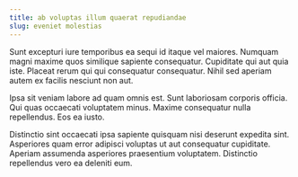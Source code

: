```yaml
---
title: ab voluptas illum quaerat repudiandae
slug: eveniet molestias
---
```


Sunt excepturi iure temporibus ea sequi id itaque vel maiores. Numquam magni maxime quos similique sapiente consequatur. Cupiditate qui aut quia iste. Placeat rerum qui qui consequatur consequatur. Nihil sed aperiam autem ex facilis nesciunt non aut.

Ipsa sit veniam labore ad quam omnis est. Sunt laboriosam corporis officia. Qui quas occaecati voluptatem minus. Maxime consequatur nulla repellendus. Eos ea iusto.

Distinctio sint occaecati ipsa sapiente quisquam nisi deserunt expedita sint. Asperiores quam error adipisci voluptas ut aut consequatur cupiditate. Aperiam assumenda asperiores praesentium voluptatem. Distinctio repellendus vero ea deleniti eum.

